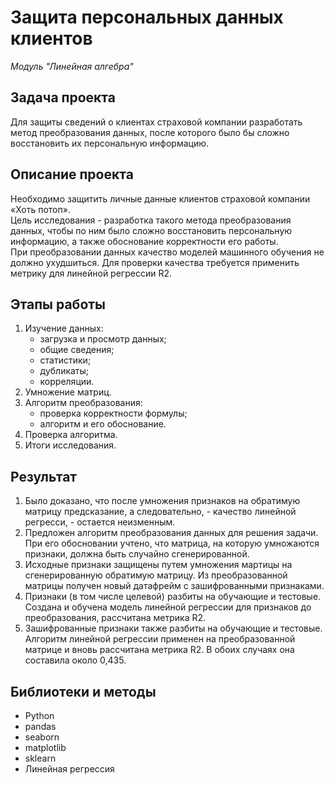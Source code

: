 # Защита персональных данных клиентов

_Модуль "Линейная алгебра"_


## Задача проекта

Для защиты сведений о клиентах страховой компании разработать метод преобразования данных, после которого было бы сложно восстановить их персональную информацию.


## Описание проекта

Необходимо защитить личные данные клиентов страховой компании «Хоть потоп».  
Цель исследования - разработка такого метода преобразования данных, чтобы по ним было сложно восстановить персональную информацию, а также обоснование корректности его работы.  
При преобразовании данных качество моделей машинного обучения не должно ухудшиться. Для проверки качества требуется применить метрику для линейной регрессии R2.


## Этапы работы

1.  Изучение данных:
    - загрузка и просмотр данных;
    - общие сведения;
    - статистики;
    - дубликаты;
    - корреляции.
2.  Умножение матриц.
3.  Алгоритм преобразования:
    - проверка корректности формулы;
    - алгоритм и его обоснование.
4.  Проверка алгоритма.
5.  Итоги исследования.


## Результат

1. Было доказано, что после умножения признаков на обратимую матрицу предсказание, а следовательно, - качество линейной регресси, - остается неизменным.
2. Предложен алгоритм преобразования данных для решения задачи. При его обосновании учтено, что матрица, на которую умножаются признаки, должна быть случайно сгенерированной.
3. Исходные признаки защищены путем умножения мартицы на сгенерированную обратимую матрицу. Из преобразованной матрицы получен новый датафрейм с зашифрованными признаками. 
4. Признаки (в том числе целевой) разбиты на обучающие и тестовые. Создана и обучена модель линейной регрессии для признаков до преобразования, рассчитана метрика R2.
5. Зашифрованные признаки также разбиты на обучающие и тестовые. Алгоритм линейной регрессии применен на преобразованной матрице и вновь рассчитана метрика R2. В обоих случаях она составила около 0,435.


## Библиотеки и методы

- Python
- pandas
- seaborn
- matplotlib
- sklearn
- Линейная регрессия
